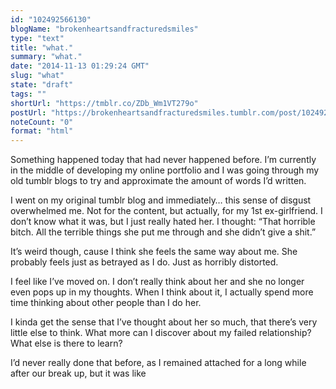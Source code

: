 ```yaml
---
id: "102492566130"
blogName: "brokenheartsandfracturedsmiles"
type: "text"
title: "what."
summary: "what."
date: "2014-11-13 01:29:24 GMT"
slug: "what"
state: "draft"
tags: ""
shortUrl: "https://tmblr.co/ZDb_Wm1VT279o"
postUrl: "https://brokenheartsandfracturedsmiles.tumblr.com/post/102492566130/what"
noteCount: "0"
format: "html"
---
```


Something happened today that had never happened before. I’m currently in the middle of developing my online portfolio and I was going through my old tumblr blogs to try and approximate the amount of words I’d written. 

I went on my original tumblr blog and immediately… this sense of disgust overwhelmed me. Not for the content, but actually, for my 1st ex-girlfriend. I don’t know what it was, but I just really hated her. I thought: “That horrible bitch. All the terrible things she put me through and she didn’t give a shit.”

It’s weird though, cause I think she feels the same way about me. She probably feels just as betrayed as I do. Just as horribly distorted. 

I feel like I’ve moved on. I don’t really think about her and she no longer even pops up in my thoughts. When I think about it, I actually spend more time thinking about other people than I do her. 

I kinda get the sense that I’ve thought about her so much, that there’s very little else to think. What more can I discover about my failed relationship? What else is there to learn? 

I’d never really done that before, as I remained attached for a long while after our break up, but it was like